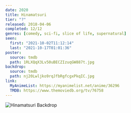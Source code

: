 ```yaml
---
date: 2020
title: Hinamatsuri
tier: "?"
released: 2018-04-06
completed: 12/12
genres: [comedy, sci-fi, slice of life, supernatural]
seen:
  first: "2021-10-02T11:12:14"
  last: "2021-10-17T01:01:36"
poster:
  source: tmdb
  path: 1RLXQqX3Lv50uBECZIzuqGW887t.jpg
backdrop:
  source: tmdb
  path: nj20Lwljko9rqJfbRgfcgxPkqIC.jpg
link:
  MyAnimeList: https://myanimelist.net/anime/36296
  TMDB: https://www.themoviedb.org/tv/76758
---
```


![Hinamatsuri Backdrop](https://image.tmdb.org/t/p/w1280/phrFU1DPna3u8WkbKZi9UH7sQd9.jpg "Source: TMDB")
